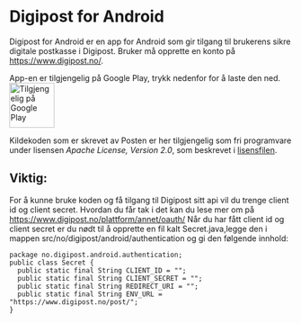 Digipost for Android
=======

Digipost for Android er en app for Android som gir tilgang til brukerens sikre digitale postkasse i Digipost. Bruker må opprette en konto på https://www.digipost.no/.

App-en er tilgjengelig på Google Play, trykk nedenfor for å laste den ned.  
<a href='https://play.google.com/store/apps/details?id=no.digipost.android'>
    <img alt='Tilgjengelig på Google Play'
         height="80"
         src='https://play.google.com/intl/en_us/badges/images/generic/no_badge_web_generic.png'/>
</a>

Kildekoden som er skrevet av Posten er her tilgjengelig som fri programvare under lisensen *Apache License, Version 2.0*, som beskrevet i [lisensfilen](https://github.com/digipost/android/blob/master/LICENSE.txt "LICENSE").

Viktig:
------
For å kunne bruke koden og få tilgang til Digipost sitt api vil du trenge client id og client secret. Hvordan du får tak i det kan du lese mer om på https://www.digipost.no/plattform/annet/oauth/ 
Når du har fått client id og client secret er du nødt til å opprette en fil kalt Secret.java,legge den i mappen src/no/digipost/android/authentication og gi den følgende innhold:

    package no.digipost.android.authentication;
    public class Secret {
      public static final String CLIENT_ID = "";
      public static final String CLIENT_SECRET = "";
      public static final String REDIRECT_URI = "";
      public static final String ENV_URL = "https://www.digipost.no/post/";
    }
